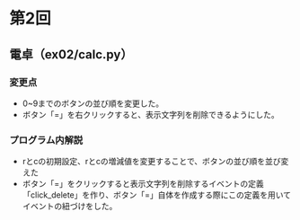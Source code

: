 # 第2回
## 電卓（ex02/calc.py）
### 変更点
* 0~9までのボタンの並び順を変更した。
* ボタン「=」を右クリックすると、表示文字列を削除できるようにした。
### プログラム内解説
* rとcの初期設定、rとcの増減値を変更することで、ボタンの並び順を並び変えた
* ボタン「=」をクリックすると表示文字列を削除するイベントの定義「click_delete」を作り、ボタン「=」自体を作成する際にこの定義を用いてイベントの紐づけをした。